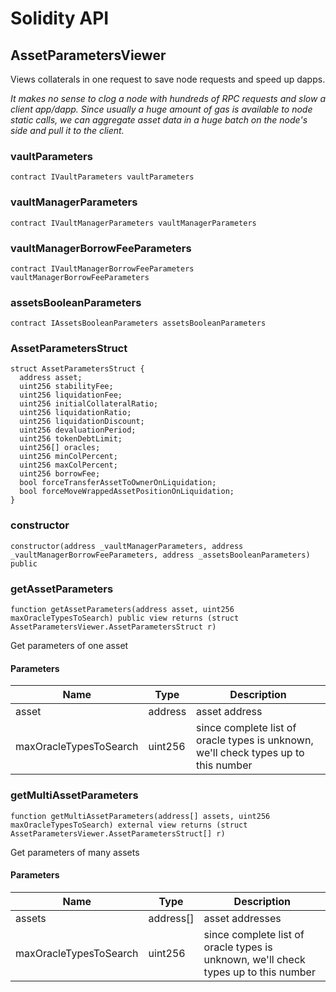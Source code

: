 # Solidity API

## AssetParametersViewer

Views collaterals in one request to save node requests and speed up dapps.

_It makes no sense to clog a node with hundreds of RPC requests and slow a client app/dapp. Since usually
     a huge amount of gas is available to node static calls, we can aggregate asset data in a huge batch on the
     node's side and pull it to the client._

### vaultParameters

```solidity
contract IVaultParameters vaultParameters
```

### vaultManagerParameters

```solidity
contract IVaultManagerParameters vaultManagerParameters
```

### vaultManagerBorrowFeeParameters

```solidity
contract IVaultManagerBorrowFeeParameters vaultManagerBorrowFeeParameters
```

### assetsBooleanParameters

```solidity
contract IAssetsBooleanParameters assetsBooleanParameters
```

### AssetParametersStruct

```solidity
struct AssetParametersStruct {
  address asset;
  uint256 stabilityFee;
  uint256 liquidationFee;
  uint256 initialCollateralRatio;
  uint256 liquidationRatio;
  uint256 liquidationDiscount;
  uint256 devaluationPeriod;
  uint256 tokenDebtLimit;
  uint256[] oracles;
  uint256 minColPercent;
  uint256 maxColPercent;
  uint256 borrowFee;
  bool forceTransferAssetToOwnerOnLiquidation;
  bool forceMoveWrappedAssetPositionOnLiquidation;
}
```

### constructor

```solidity
constructor(address _vaultManagerParameters, address _vaultManagerBorrowFeeParameters, address _assetsBooleanParameters) public
```

### getAssetParameters

```solidity
function getAssetParameters(address asset, uint256 maxOracleTypesToSearch) public view returns (struct AssetParametersViewer.AssetParametersStruct r)
```

Get parameters of one asset

#### Parameters

| Name | Type | Description |
| ---- | ---- | ----------- |
| asset | address | asset address |
| maxOracleTypesToSearch | uint256 | since complete list of oracle types is unknown, we'll check types up to this number |

### getMultiAssetParameters

```solidity
function getMultiAssetParameters(address[] assets, uint256 maxOracleTypesToSearch) external view returns (struct AssetParametersViewer.AssetParametersStruct[] r)
```

Get parameters of many assets

#### Parameters

| Name | Type | Description |
| ---- | ---- | ----------- |
| assets | address[] | asset addresses |
| maxOracleTypesToSearch | uint256 | since complete list of oracle types is unknown, we'll check types up to this number |

